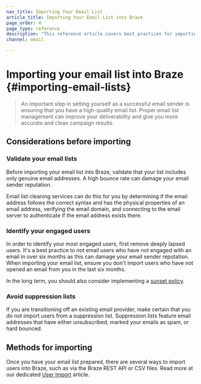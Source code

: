 ```yaml
---
nav_title: Importing Your Email List
article_title: Importing Your Email List into Braze
page_order: 4
page_type: reference
description: "This reference article covers best practices for importing your email list into Braze."
channel: email

---
```


# Importing your email list into Braze {#importing-email-lists}

> An important step in setting yourself as a successful email sender is ensuring that you have a high-quality email list. Proper email list management can improve your deliverability and give you more accurate and clean campaign results.

## Considerations before importing

### Validate your email lists

Before importing your email list into Braze, validate that your list includes only genuine email addresses. A high bounce rate can damage your email sender reputation. 

Email list cleaning services can do this for you by determining if the email address follows the correct syntax and has the physical properties of an email address, verifying the email domain, and connecting to the email server to authenticate if the email address exists there.

### Identify your engaged users

In order to identify your most engaged users, first remove deeply lapsed users. It's a best practice to not email users who have not engaged with an email in over six months as this can damage your email sender reputation. When importing your email list, ensure you don't import users who have not opened an email from you in the last six months. 

In the long term, you should also consider implementing a [sunset policy][60].

### Avoid suppression lists

If you are transitioning off an existing email provider, make certain that you do not import users from a suppression list. Suppression lists feature email addresses that have either unsubscribed, marked your emails as spam, or hard bounced.

## Methods for importing

Once you have your email list prepared, there are several ways to import users into Braze, such as via the Braze REST API or CSV files. Read more at our dedicated [User Import]({{site.baseurl}}/user_guide/data_and_analytics/user_data_collection/user_import/) article.

[60]: {{site.baseurl}}/user_guide/message_building_by_channel/email/best_practices/sunset_policies/
